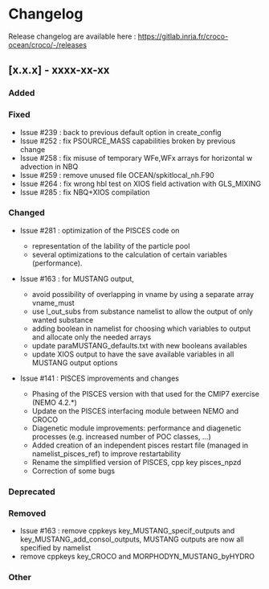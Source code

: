 # Changelog

Release changelog are available here : https://gitlab.inria.fr/croco-ocean/croco/-/releases

## [x.x.x] - xxxx-xx-xx

### Added

### Fixed

- Issue #239 : back to previous default option in create_config
- Issue #252 : fix PSOURCE_MASS capabilities broken by previous change
- Issue #258 : fix misuse of temporary WFe,WFx arrays for horizontal w 
  advection in NBQ
- Issue #259 : remove unused file OCEAN/spkitlocal_nh.F90 
- Issue #264 : fix wrong hbl test on XIOS field activation with GLS_MIXING
- Issue #285 : fix NBQ+XIOS compilation

### Changed

- Issue #281 : optimization of the PISCES code on
  - representation of the lability of the particle pool
  - several optimizations to the calculation of certain variables (performance).

- Issue #163 : for MUSTANG output, 
  - avoid possibility of overlapping in vname by 
    using a separate array vname_must
  - use l_out_subs from substance namelist to allow the output of only wanted 
    substance
  - adding boolean in namelist for choosing which variables to output and 
    allocate only the needed arrays
  - update paraMUSTANG_defaults.txt with new booleans availables
  - update XIOS output to have the save available variables in all MUSTANG
    output options

- Issue #141 : PISCES improvements and changes
  - Phasing of the PISCES version with that used for the CMIP7 exercise (NEMO 4.2.*)
  - Update on the PISCES interfacing module between NEMO and CROCO
  - Diagenetic module improvements: performance and diagenetic processes (e.g. increased number of POC classes, ...)
  - Added creation of an independent pisces restart file (managed in namelist_pisces_ref) to improve restartability
  - Rename the simplified version of PISCES, cpp key pisces_npzd
  - Correction of some bugs
  
### Deprecated

### Removed

- Issue #163 : remove cppkeys key_MUSTANG_specif_outputs and 
  key_MUSTANG_add_consol_outputs, MUSTANG outputs are now all 
  specified by namelist
- remove cppkeys key_CROCO and MORPHODYN_MUSTANG_byHYDRO

### Other
